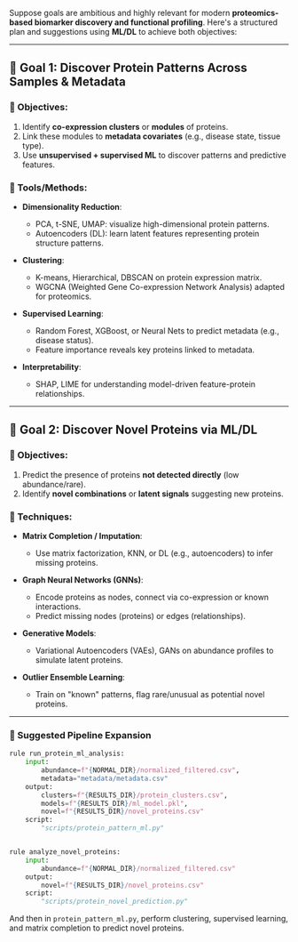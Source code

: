 Suppose goals are ambitious and highly relevant for modern **proteomics-based biomarker discovery and functional profiling**. 
Here's a structured plan and suggestions using **ML/DL** to achieve both objectives:

---

## 🧠 Goal 1: Discover Protein Patterns Across Samples & Metadata

### 🔹 Objectives:

1. Identify **co-expression clusters** or **modules** of proteins.
2. Link these modules to **metadata covariates** (e.g., disease state, tissue type).
3. Use **unsupervised + supervised ML** to discover patterns and predictive features.

### 🔧 Tools/Methods:

* **Dimensionality Reduction**:

  * PCA, t-SNE, UMAP: visualize high-dimensional protein patterns.
  * Autoencoders (DL): learn latent features representing protein structure patterns.
* **Clustering**:

  * K-means, Hierarchical, DBSCAN on protein expression matrix.
  * WGCNA (Weighted Gene Co-expression Network Analysis) adapted for proteomics.
* **Supervised Learning**:

  * Random Forest, XGBoost, or Neural Nets to predict metadata (e.g., disease status).
  * Feature importance reveals key proteins linked to metadata.
* **Interpretability**:

  * SHAP, LIME for understanding model-driven feature-protein relationships.

---

## 🧬 Goal 2: Discover Novel Proteins via ML/DL

### 🔹 Objectives:

1. Predict the presence of proteins **not detected directly** (low abundance/rare).
2. Identify **novel combinations** or **latent signals** suggesting new proteins.

### 🔧 Techniques:

* **Matrix Completion / Imputation**:

  * Use matrix factorization, KNN, or DL (e.g., autoencoders) to infer missing proteins.
* **Graph Neural Networks (GNNs)**:

  * Encode proteins as nodes, connect via co-expression or known interactions.
  * Predict missing nodes (proteins) or edges (relationships).
* **Generative Models**:

  * Variational Autoencoders (VAEs), GANs on abundance profiles to simulate latent proteins.
* **Outlier Ensemble Learning**:

  * Train on "known" patterns, flag rare/unusual as potential novel proteins.

---

### 🧪 Suggested Pipeline Expansion


```python
rule run_protein_ml_analysis:
    input:
        abundance=f"{NORMAL_DIR}/normalized_filtered.csv",
        metadata="metadata/metadata.csv"
    output:
        clusters=f"{RESULTS_DIR}/protein_clusters.csv",
        models=f"{RESULTS_DIR}/ml_model.pkl",
        novel=f"{RESULTS_DIR}/novel_proteins.csv"
    script:
        "scripts/protein_pattern_ml.py"


rule analyze_novel_proteins:
    input:
        abundance=f"{NORMAL_DIR}/normalized_filtered.csv"
    output:
        novel=f"{RESULTS_DIR}/novel_proteins.csv"
    script:
        "scripts/protein_novel_prediction.py"


```

And then in `protein_pattern_ml.py`, perform clustering, supervised learning, and matrix completion to predict novel proteins.






